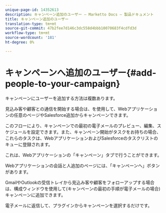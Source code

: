 ```yaml
---
unique-page-id: 14352613
description: キャンペーン追加のユーザー — Marketto Docs — 製品ドキュメント
title: キャンペーン追加のユーザー
translation-type: tm+mt
source-git-commit: 47b2fee7d146c3dc558d4bbb10070683f4cdfd3d
workflow-type: tm+mt
source-wordcount: '181'
ht-degree: 0%

---
```



# キャンペーンへ追加のユーザー{#add-people-to-your-campaign}

キャンペーンにユーザーを追加する方法は複数あります。

見込み客や顧客との通信を開始する場合は、を使用して、Webアプリケーションの任意のページやSalesforce追加からキャンペーンできます。

このフローにより、キャンペーンでの最初の電子メールのプレビュー、編集、スケジュールを設定できます。また、キャンペーン開始がタスクをお持ちの場合、これらのタスクは、WebアプリケーションおよびSalesforceのタスクリストのキューに登録されます。

これは、Webアプリケーションの「キャンペーン」タブで行うことができます。

Webアプリケーションの会話と人追加のページには、「キャンペーンへ」ボタンがあります。

GmailやOutlookの受信トレイから見込み客や顧客をフォローアップする場合は、構成ウィンドウを使用して(キャンペーンの最初の手順が電子メールの場合)キャンペーンに追加できます。

電子メールに返信して、プラグインからキャンペーンを選択するだけです。
